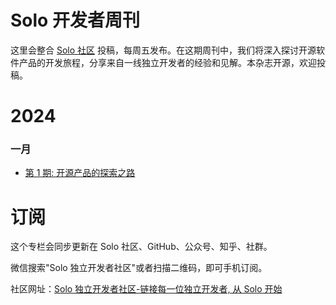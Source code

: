 # Solo 开发者周刊
这里会整合 [Solo 社区](https://solo.xin/product) 投稿，每周五发布。在这期周刊中，我们将深入探讨开源软件产品的开发旅程，分享来自一线独立开发者的经验和见解。本杂志开源，欢迎投稿。

# 2024

### 一月
- [ 第 1 期: 开源产品的探索之路](https://solo.xin/topic/653)

# 订阅

这个专栏会同步更新在 Solo 社区、GitHub、公众号、知乎、社群。

微信搜索"Solo 独立开发者社区"或者扫描二维码，即可手机订阅。

社区网址：[Solo 独立开发者社区-链接每一位独立开发者, 从 Solo 开始](https://www.solo.xin)
